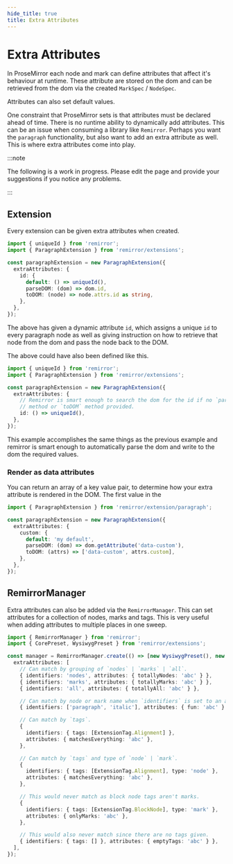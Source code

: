 ```yaml
---
hide_title: true
title: Extra Attributes
---
```


# Extra Attributes

In ProseMirror each node and mark can define attributes that affect it's behaviour at runtime. These attribute are stored on the dom and can be retrieved from the dom via the created `MarkSpec` / `NodeSpec`.

Attributes can also set default values.

One constraint that ProseMirror sets is that attributes must be declared ahead of time. There is no runtime ability to dynamically add attributes. This can be an issue when consuming a library like `Remirror`. Perhaps you want the `paragraph` functionality, but also want to add an extra attribute as well. This is where extra attributes come into play.

:::note

The following is a work in progress. Please edit the page and provide your suggestions if you notice any problems.

:::

## Extension

Every extension can be given extra attributes when created.

```ts
import { uniqueId } from 'remirror';
import { ParagraphExtension } from 'remirror/extensions';

const paragraphExtension = new ParagraphExtension({
  extraAttributes: {
    id: {
      default: () => uniqueId(),
      parseDOM: (dom) => dom.id,
      toDOM: (node) => node.attrs.id as string,
    },
  },
});
```

The above has given a dynamic attribute `id`, which assigns a unique `id` to every paragraph node as well as giving instruction on how to retrieve that node from the dom and pass the node back to the DOM.

The above could have also been defined like this.

```ts
import { uniqueId } from 'remirror';
import { ParagraphExtension } from 'remirror/extensions';

const paragraphExtension = new ParagraphExtension({
  extraAttributes: {
    // Remirror is smart enough to search the dom for the id if no `parseDOM`
    // method or `toDOM` method provided.
    id: () => uniqueId(),
  },
});
```

This example accomplishes the same things as the previous example and remirror is smart enough to automatically parse the dom and write to the dom the required values.

### Render as data attributes

You can return an array of a key value pair, to determine how your extra attribute is rendered in the DOM. The first value in the

```ts
import { ParagraphExtension } from 'remirror/extension/paragraph';

const paragraphExtension = new ParagraphExtension({
  extraAttributes: {
    custom: {
      default: 'my default',
      parseDOM: (dom) => dom.getAttribute('data-custom'),
      toDOM: (attrs) => ['data-custom', attrs.custom],
    },
  },
});
```

## RemirrorManager

Extra attributes can also be added via the `RemirrorManager`. This can set attributes for a collection of nodes, marks and tags. This is very useful when adding attributes to multiple places in one sweep.

```ts
import { RemirrorManager } from 'remirror';
import { CorePreset, WysiwygPreset } from 'remirror/extensions';

const manager = RemirrorManager.create(() => [new WysiwygPreset(), new CorePreset()], {
  extraAttributes: [
    // Can match by grouping of `nodes` | `marks` | `all`.
    { identifiers: 'nodes', attributes: { totallyNodes: 'abc' } },
    { identifiers: 'marks', attributes: { totallyMarks: 'abc' } },
    { identifiers: 'all', attributes: { totallyAll: 'abc' } },

    // Can match by node or mark name when `identifiers` is set to an array.
    { identifiers: ['paragraph', 'italic'], attributes: { fun: 'abc' } },

    // Can match by `tags`.
    {
      identifiers: { tags: [ExtensionTag.Alignment] },
      attributes: { matchesEverything: 'abc' },
    },

    // Can match by `tags` and type of `node` | `mark`.
    {
      identifiers: { tags: [ExtensionTag.Alignment], type: 'node' },
      attributes: { matchesEverything: 'abc' },
    },

    // This would never match as block node tags aren't marks.
    {
      identifiers: { tags: [ExtensionTag.BlockNode], type: 'mark' },
      attributes: { onlyMarks: 'abc' },
    },

    // This would also never match since there are no tags given.
    { identifiers: { tags: [] }, attributes: { emptyTags: 'abc' } },
  ],
});
```
